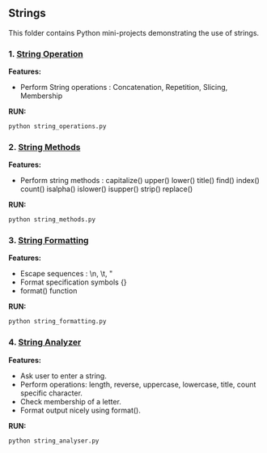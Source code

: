 ## Strings 

This folder contains Python mini-projects demonstrating the use of strings.


### 1. [String Operation](string_operations.py)
**Features:**
- Perform String operations : Concatenation, Repetition, Slicing, Membership

**RUN:**
```bash
python string_operations.py
```

### 2. [String Methods](string_methods.py)
**Features:**
- Perform string methods : 
capitalize()
upper()
lower()
title()
find()
index()
count()
isalpha()
islower()
isupper()
strip()
replace()

**RUN:**
```bash
python string_methods.py
```

### 3. [String Formatting](string_formatting.py)
**Features:**
- Escape sequences : \n, \t, \"
- Format specification symbols {}
- format() function

**RUN:**
```bash
python string_formatting.py
```

### 4. [String Analyzer](string_analyser.py)
**Features:**
- Ask user to enter a string.
- Perform operations: length, reverse, uppercase, lowercase, title, count specific character.
- Check membership of a letter.
- Format output nicely using format().

**RUN:**
```bash
python string_analyser.py
```